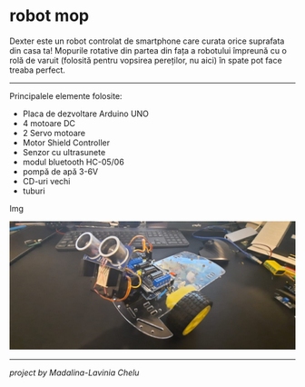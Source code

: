 # robot mop 

 Dexter este un robot controlat de smartphone care curata orice suprafata din casa ta! Mopurile rotative din partea din fața a robotului împreună cu o rolă de varuit (folosită pentru vopsirea pereților, nu aici) în spate pot face treaba perfect. 

---


Principalele elemente folosite:

* Placa de dezvoltare Arduino UNO
* 4 motoare DC
* 2 Servo motoare
* Motor Shield Controller
* Senzor cu ultrasunete
* modul bluetooth HC-05/06
* pompă de apă 3-6V
* CD-uri vechi
* tuburi

    

Img

![init sample](poz1.jpg)




---
_project by Madalina-Lavinia Chelu_

